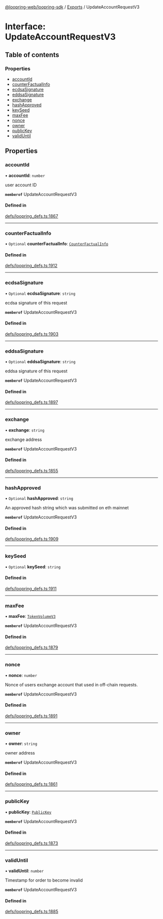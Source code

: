 [@loopring-web/loopring-sdk](../README.md) / [Exports](../modules.md) / UpdateAccountRequestV3

# Interface: UpdateAccountRequestV3

## Table of contents

### Properties

- [accountId](UpdateAccountRequestV3.md#accountid)
- [counterFactualInfo](UpdateAccountRequestV3.md#counterfactualinfo)
- [ecdsaSignature](UpdateAccountRequestV3.md#ecdsasignature)
- [eddsaSignature](UpdateAccountRequestV3.md#eddsasignature)
- [exchange](UpdateAccountRequestV3.md#exchange)
- [hashApproved](UpdateAccountRequestV3.md#hashapproved)
- [keySeed](UpdateAccountRequestV3.md#keyseed)
- [maxFee](UpdateAccountRequestV3.md#maxfee)
- [nonce](UpdateAccountRequestV3.md#nonce)
- [owner](UpdateAccountRequestV3.md#owner)
- [publicKey](UpdateAccountRequestV3.md#publickey)
- [validUntil](UpdateAccountRequestV3.md#validuntil)

## Properties

### accountId

• **accountId**: `number`

user account ID

**`memberof`** UpdateAccountRequestV3

#### Defined in

[defs/loopring_defs.ts:1867](https://github.com/Loopring/loopring_sdk/blob/300ee65/src/defs/loopring_defs.ts#L1867)

___

### counterFactualInfo

• `Optional` **counterFactualInfo**: [`CounterFactualInfo`](CounterFactualInfo.md)

#### Defined in

[defs/loopring_defs.ts:1912](https://github.com/Loopring/loopring_sdk/blob/300ee65/src/defs/loopring_defs.ts#L1912)

___

### ecdsaSignature

• `Optional` **ecdsaSignature**: `string`

ecdsa signature of this request

**`memberof`** UpdateAccountRequestV3

#### Defined in

[defs/loopring_defs.ts:1903](https://github.com/Loopring/loopring_sdk/blob/300ee65/src/defs/loopring_defs.ts#L1903)

___

### eddsaSignature

• `Optional` **eddsaSignature**: `string`

eddsa signature of this request

**`memberof`** UpdateAccountRequestV3

#### Defined in

[defs/loopring_defs.ts:1897](https://github.com/Loopring/loopring_sdk/blob/300ee65/src/defs/loopring_defs.ts#L1897)

___

### exchange

• **exchange**: `string`

exchange address

**`memberof`** UpdateAccountRequestV3

#### Defined in

[defs/loopring_defs.ts:1855](https://github.com/Loopring/loopring_sdk/blob/300ee65/src/defs/loopring_defs.ts#L1855)

___

### hashApproved

• `Optional` **hashApproved**: `string`

An approved hash string which was submitted on eth mainnet

**`memberof`** UpdateAccountRequestV3

#### Defined in

[defs/loopring_defs.ts:1909](https://github.com/Loopring/loopring_sdk/blob/300ee65/src/defs/loopring_defs.ts#L1909)

___

### keySeed

• `Optional` **keySeed**: `string`

#### Defined in

[defs/loopring_defs.ts:1911](https://github.com/Loopring/loopring_sdk/blob/300ee65/src/defs/loopring_defs.ts#L1911)

___

### maxFee

• **maxFee**: [`TokenVolumeV3`](TokenVolumeV3.md)

**`memberof`** UpdateAccountRequestV3

#### Defined in

[defs/loopring_defs.ts:1879](https://github.com/Loopring/loopring_sdk/blob/300ee65/src/defs/loopring_defs.ts#L1879)

___

### nonce

• **nonce**: `number`

Nonce of users exchange account that used in off-chain requests.

**`memberof`** UpdateAccountRequestV3

#### Defined in

[defs/loopring_defs.ts:1891](https://github.com/Loopring/loopring_sdk/blob/300ee65/src/defs/loopring_defs.ts#L1891)

___

### owner

• **owner**: `string`

owner address

**`memberof`** UpdateAccountRequestV3

#### Defined in

[defs/loopring_defs.ts:1861](https://github.com/Loopring/loopring_sdk/blob/300ee65/src/defs/loopring_defs.ts#L1861)

___

### publicKey

• **publicKey**: [`PublicKey`](PublicKey.md)

**`memberof`** UpdateAccountRequestV3

#### Defined in

[defs/loopring_defs.ts:1873](https://github.com/Loopring/loopring_sdk/blob/300ee65/src/defs/loopring_defs.ts#L1873)

___

### validUntil

• **validUntil**: `number`

Timestamp for order to become invalid

**`memberof`** UpdateAccountRequestV3

#### Defined in

[defs/loopring_defs.ts:1885](https://github.com/Loopring/loopring_sdk/blob/300ee65/src/defs/loopring_defs.ts#L1885)
